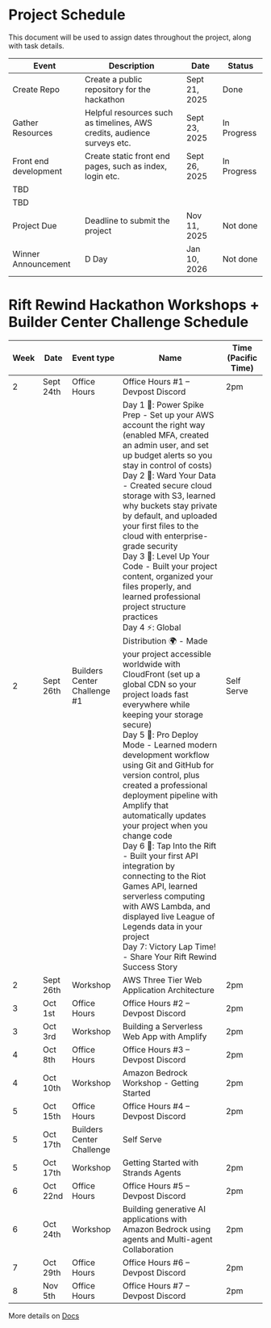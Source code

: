 # Project Schedule

This document will be used to assign dates throughout the project, along with task details.

| Event | Description | Date | Status |
| --- | --- | --- | --- |
| Create Repo | Create a public repository for the hackathon | Sept 21, 2025 | Done |
| Gather Resources | Helpful resources such as timelines, AWS credits, audience surveys etc. | Sept 23, 2025 | In Progress |
| Front end development | Create static front end pages, such as index, login etc. | Sept 26, 2025 | In Progress |
| TBD |  |  |  |
| TBD |  |  |  |
| Project Due | Deadline to submit the project | Nov 11, 2025 | Not done |
| Winner Announcement | D Day | Jan 10, 2026 | Not done |

# Rift Rewind Hackathon Workshops + Builder Center Challenge Schedule

| Week | Date | Event type | Name | Time (Pacific Time) |
| ---- | ---- | ---------- | ---- | ------------------- |
2    | Sept 24th | Office Hours | Office Hours #1 – Devpost Discord | 2pm |
2 | Sept 26th | Builders Center Challenge #1 | Day 1 🔐: Power Spike Prep - Set up your AWS account the right way (enabled MFA, created an admin user, and set up budget alerts so you stay in control of costs) <br> Day 2 📁: Ward Your Data - Created secure cloud storage with S3, learned why buckets stay private by default, and uploaded your first files to the cloud with enterprise-grade security <br> Day 3 📝: Level Up Your Code - Built your project content, organized your files properly, and learned professional project structure practices <br> Day 4 ⚡: Global Distribution 🌍 - Made your project accessible worldwide with CloudFront (set up a global CDN so your project loads fast everywhere while keeping your storage secure) <br> Day 5 🚀: Pro Deploy Mode - Learned modern development workflow using Git and GitHub for version control, plus created a professional deployment pipeline with Amplify that automatically updates your project when you change code <br> Day 6 🎯: Tap Into the Rift - Built your first API integration by connecting to the Riot Games API, learned serverless computing with AWS Lambda, and displayed live League of Legends data in your project <br> Day 7: Victory Lap Time!  - Share Your Rift Rewind Success Story | Self Serve |
2 | Sept 26th | Workshop | AWS Three Tier Web Application Architecture | 2pm |
3 | Oct 1st | Office Hours | Office Hours #2 – Devpost Discord | 2pm |
3 | Oct 3rd | Workshop | Building a Serverless Web App with Amplify | 2pm |
4 | Oct 8th | Office Hours | Office Hours #3 – Devpost Discord | 2pm |
4 | Oct 10th | Workshop | Amazon Bedrock Workshop - Getting Started | 2pm |
5 | Oct 15th | Office Hours | Office Hours #4 – Devpost Discord | 2pm |
5 | Oct 17th | Builders Center Challenge | Self Serve |
5 | Oct 17th | Workshop | Getting Started with Strands Agents | 2pm | 
6 | Oct 22nd | Office Hours | Office Hours #5 – Devpost Discord | 2pm |
6 | Oct 24th | Workshop | Building generative AI applications with Amazon Bedrock using agents and Multi-agent Collaboration | 2pm | 
7 | Oct 29th | Office Hours | Office Hours #6 – Devpost Discord | 2pm | 
8 | Nov 5th | Office Hours | Office Hours #7 – Devpost Discord | 2pm | 

More details on <a href = "https://docs.google.com/document/d/1d8l462pyoALIbe3JbR5FSkiokv5A5aRGe3Ug08mRloU/edit?tab=t.0" rel = "nofollow">Docs</a>
